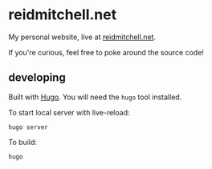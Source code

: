 # reidmitchell.net

My personal website, live at [reidmitchell.net](https://reidmitchell.net).

If you're curious, feel free to poke around the source code!

## developing

Built with [Hugo](https://gohugo.io/). You will need the `hugo` tool installed.

To start local server with live-reload:

```
hugo server
```

To build:

```
hugo
```

